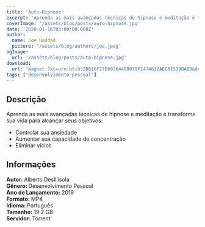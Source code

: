 ```yaml
---
title: 'Auto-Hipnose'
excerpt: 'Aprenda as mais avançadas técnicas de hipnose e meditação e transforme sua vida para alcançar seus objetivos:   Controlar sua ansiedade  Aumentar sua capacidade de concentração  Eliminar vícios  Informações   Autor:  Alberto Desll’iso'
coverImage: '/assets/blog/posts/auto-hipnose.jpg'
date: '2020-01-16T03:00:00.000Z'
author:
  name: Joe Haddad
  picture: '/assets/blog/authors/joe.jpeg'
ogImage:
  url: '/assets/blog/posts/auto-hipnose.jpg'
download:
  url: 'magnet:?xt=urn:btih:2D816F27E69264408079F1474612AEC81529BABD&dn=AUTO%20HIPNOSE%20ALBERTO%20DELL_ISOLA%20COMPLETO%20HD&tr=udp%3a%2f%2ftracker.openbittorrent.com%3a1337%2fannounce&tr=udp%3a%2f%2ftracker.opentrackr.org%3a1337%2fannounce'
tags: ['desenvolvimento-pessoal']
---
```

<h2>Descrição</h2>
<p></p><p>Aprenda as mais avançadas técnicas de hipnose e meditação e transforme sua vida para alcançar seus objetivos:</p><ul><li>Controlar sua ansiedade</li><li>Aumentar sua capacidade de concentração</li><li>Eliminar vícios</li></ul><h2>Informações</h2><p><strong>Autor: </strong>Alberto Desll’isola<br/><strong>Gênero: </strong>Desenvolvimento Pessoal<br/><strong>Ano de Lançamento:</strong> 2019<br/><strong>Formato: </strong>MP4<br/><strong>Idioma: </strong>Português<br/><strong>Tamanho:</strong> 19.2 GB<br/><strong>Servidor:</strong> Torrent</p>